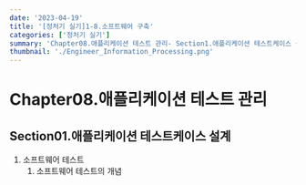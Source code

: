 ```yaml
---
date: '2023-04-19'
title: '[정처기 실기]1-8.소프트웨어 구축'
categories: ['정처기 실기']
summary: 'Chapter08.애플리케이션 테스트 관리- Section1.애플리케이션 테스트케이스 설계'
thumbnail: './Engineer_Information_Processing.png'
---
```

# Chapter08.애플리케이션 테스트 관리
## Section01.애플리케이션 테스트케이스 설계
1. 소프트웨어 테스트
   1) 소프트웨어 테스트의 개념